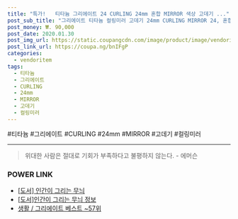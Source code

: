 ```yaml
--- 
title: "특가!   티타늄 그리에이트 24 CURLING 24mm 혼합 MIRROR 색상 고데기 ..." 
post_sub_title: "그리에이트 티타늄 컬링미러 고데기 24mm CURLING MIRROR 24, 혼합 색상" 
post_money: ₩. 90,000 
post_date: 2020.01.30 
post_img_url: https://static.coupangcdn.com/image/product/image/vendoritem/2018/07/10/3432611532/74139978-f2ff-432d-9618-323fd930d9f5.jpg 
post_link_url: https://coupa.ng/bnIFgP 
categories: 
  - vendoritem 
tags: 
  - 티타늄 
  - 그리에이트 
  - CURLING 
  - 24mm 
  - MIRROR 
  - 고데기 
  - 컬링미러 
--- 
```

  #티타늄 #그리에이트 #CURLING #24mm #MIRROR #고데기 #컬링미러 
<hr> 

> 위대한 사람은 절대로 기회가 부족하다고 불평하지 않는다. - 에머슨 


### POWER LINK

* <a href="https://blog.naver.com/sakai111/221784661353" target="_blank">[도서] 인간이 그리는 무늬</a>
* <a href="https://blog.naver.com/fasyy4321/221770128075" target="_blank">[도서]인간이 그리는 무늬 정보</a>
* <a href="https://blog.naver.com/santokki14/221789626791" target="_blank">생활 / 그리에이트 베스트 ~57위</a>
